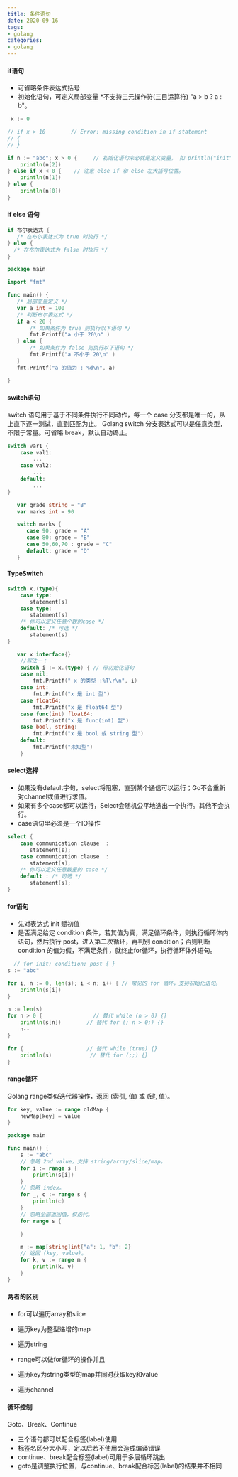 ```yaml
---
title: 条件语句
date: 2020-09-16
tags:
- golang
categories:
- golang
---
```


#### if语句

* 可省略条件表达式括号
* 初始化语句，可定义局部变量
*不支持三元操作符(三目运算符) "a > b ? a : b"。

```go
 x := 0

// if x > 10        // Error: missing condition in if statement
// {
// }

if n := "abc"; x > 0 {     // 初始化语句未必就是定义变量， 如 println("init") 也是可以的。
    println(n[2])
} else if x < 0 {    // 注意 else if 和 else 左大括号位置。
    println(n[1])
} else {
    println(n[0])
}
```

#### if else 语句

```go
if 布尔表达式 {
   /* 在布尔表达式为 true 时执行 */
} else {
  /* 在布尔表达式为 false 时执行 */
}

package main

import "fmt"

func main() {
   /* 局部变量定义 */
   var a int = 100
   /* 判断布尔表达式 */
   if a < 20 {
       /* 如果条件为 true 则执行以下语句 */
       fmt.Printf("a 小于 20\n" )
   } else {
       /* 如果条件为 false 则执行以下语句 */
       fmt.Printf("a 不小于 20\n" )
   }
   fmt.Printf("a 的值为 : %d\n", a)

}
```

#### switch语句

switch 语句用于基于不同条件执行不同动作，每一个 case 分支都是唯一的，从上直下逐一测试，直到匹配为止。 Golang switch 分支表达式可以是任意类型，不限于常量。可省略 break，默认自动终止。

```go
switch var1 {
    case val1:
        ...
    case val2:
        ...
    default:
        ...
}

   var grade string = "B"
   var marks int = 90

   switch marks {
      case 90: grade = "A"
      case 80: grade = "B"
      case 50,60,70 : grade = "C"
      default: grade = "D"  
   }

```

#### TypeSwitch

```go
switch x.(type){
    case type:
       statement(s)
    case type:
       statement(s)
    /* 你可以定义任意个数的case */
    default: /* 可选 */
       statement(s)
}

   var x interface{}
    //写法一：
    switch i := x.(type) { // 带初始化语句
    case nil:
        fmt.Printf(" x 的类型 :%T\r\n", i)
    case int:
        fmt.Printf("x 是 int 型")
    case float64:
        fmt.Printf("x 是 float64 型")
    case func(int) float64:
        fmt.Printf("x 是 func(int) 型")
    case bool, string:
        fmt.Printf("x 是 bool 或 string 型")
    default:
        fmt.Printf("未知型")
    }
```

#### select选择

* 如果没有default字句，select将阻塞，直到某个通信可以运行；Go不会重新对channel或值进行求值。
* 如果有多个case都可以运行，Select会随机公平地选出一个执行。其他不会执行。
* case语句里必须是一个IO操作

```go
select {
    case communication clause  :
       statement(s);
    case communication clause  :
       statement(s);
    /* 你可以定义任意数量的 case */
    default : /* 可选 */
       statement(s);
}
```

#### for语句

* 先对表达式 init 赋初值
* 是否满足给定 condition 条件，若其值为真，满足循环条件，则执行循环体内语句，然后执行 post，进入第二次循环，再判别 condition；否则判断 condition 的值为假，不满足条件，就终止for循环，执行循环体外语句。

```go
  // for init; condition; post { }
s := "abc"

for i, n := 0, len(s); i < n; i++ { // 常见的 for 循环，支持初始化语句。
    println(s[i])
}

n := len(s)
for n > 0 {                // 替代 while (n > 0) {}
    println(s[n])        // 替代 for (; n > 0;) {}
    n--
}

for {                    // 替代 while (true) {}
    println(s)            // 替代 for (;;) {}
}
```

#### range循环

Golang range类似迭代器操作，返回 (索引, 值) 或 (键, 值)。

```go
for key, value := range oldMap {
    newMap[key] = value
}

package main

func main() {
    s := "abc"
    // 忽略 2nd value，支持 string/array/slice/map。
    for i := range s {
        println(s[i])
    }
    // 忽略 index。
    for _, c := range s {
        println(c)
    }
    // 忽略全部返回值，仅迭代。
    for range s {

    }

    m := map[string]int{"a": 1, "b": 2}
    // 返回 (key, value)。
    for k, v := range m {
        println(k, v)
    }
}
```

#### 两者的区别

* for可以遍历array和slice
* 遍历key为整型递增的map
* 遍历string

* range可以做for循环的操作并且
* 遍历key为string类型的map并同时获取key和value
* 遍历channel

#### 循环控制

Goto、Break、Continue

* 三个语句都可以配合标签(label)使用
* 标签名区分大小写，定以后若不使用会造成编译错误
* continue、break配合标签(label)可用于多层循环跳出
* goto是调整执行位置，与continue、break配合标签(label)的结果并不相同
